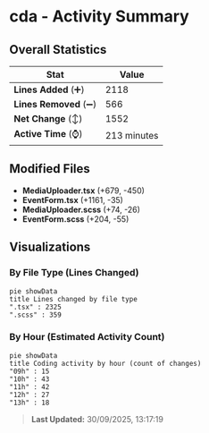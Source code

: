 # cda - Activity Summary 

## Overall Statistics

| Stat                   | Value                                                             |
| ---------------------- | ----------------------------------------------------------------- |
| **Lines Added** (➕)   | 2118                                          |
| **Lines Removed** (➖) | 566                                        |
| **Net Change** (↕)    | 1552                |
| **Active Time** (⌚)   | 213 minutes |


## Modified Files
- **MediaUploader.tsx** (+679, -450)
- **EventForm.tsx** (+1161, -35)
- **MediaUploader.scss** (+74, -26)
- **EventForm.scss** (+204, -55)

## Visualizations

### By File Type (Lines Changed)

```mermaid
pie showData
title Lines changed by file type
".tsx" : 2325
".scss" : 359
```

### By Hour (Estimated Activity Count)

```mermaid
pie showData
title Coding activity by hour (count of changes)
"09h" : 15
"10h" : 43
"11h" : 42
"12h" : 27
"13h" : 18
```


> **Last Updated:** 30/09/2025, 13:17:19
